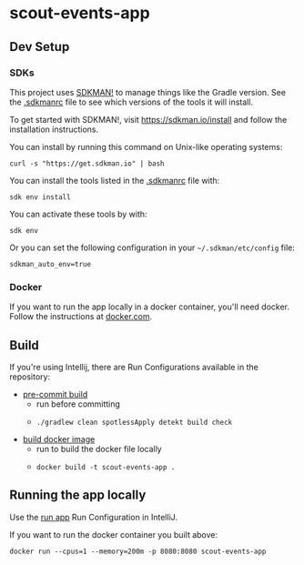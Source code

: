 # scout-events-app


## Dev Setup

### SDKs
This project uses [SDKMAN!](https://sdkman.io/) to manage things like the Gradle version.
See the [.sdkmanrc](.sdkmanrc) file to see which versions of the tools it will install.

To get started with SDKMAN!, visit https://sdkman.io/install and follow the installation instructions.

You can install by running this command on Unix-like operating systems:
```shell
curl -s "https://get.sdkman.io" | bash
```

You can install the tools listed in the [.sdkmanrc](.sdkmanrc) file with:
```shell
sdk env install
```

You can activate these tools by with:
```shell
sdk env
```

Or you can set the following configuration in your `~/.sdkman/etc/config` file:
```text
sdkman_auto_env=true
```

### Docker
If you want to run the app locally in a docker container, you'll need docker.  Follow the instructions
at [docker.com](https://docs.docker.com/get-docker/).


## Build
If you're using Intellij, there are Run Configurations available in the repository:
- [pre-commit build](.idea/runConfigurations/pre_commit_build.xml)
  - run before committing
  - ```shell
    ./gradlew clean spotlessApply detekt build check
    ```
- [build docker image](.idea/runConfigurations/build_docker_image.xml)
  - run to build the docker file locally
  - ```shell
    docker build -t scout-events-app .
    ```

## Running the app locally
Use the [run app](.idea/runConfigurations/run_app.xml) Run Configuration in IntelliJ.

If you want to run the docker container you built above:
```shell
docker run --cpus=1 --memory=200m -p 8080:8080 scout-events-app
```
